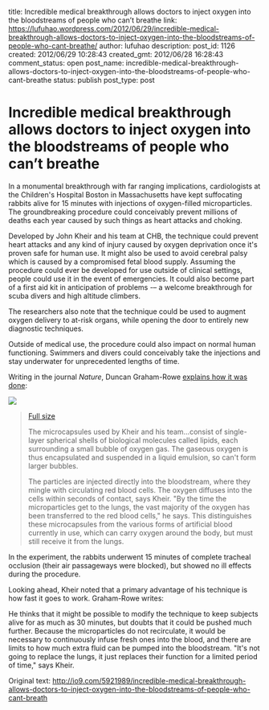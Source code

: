 title: Incredible medical breakthrough allows doctors to inject oxygen into the bloodstreams of people who can’t breathe
link: https://lufuhao.wordpress.com/2012/06/29/incredible-medical-breakthrough-allows-doctors-to-inject-oxygen-into-the-bloodstreams-of-people-who-cant-breathe/
author: lufuhao
description: 
post_id: 1126
created: 2012/06/29 10:28:43
created_gmt: 2012/06/28 16:28:43
comment_status: open
post_name: incredible-medical-breakthrough-allows-doctors-to-inject-oxygen-into-the-bloodstreams-of-people-who-cant-breathe
status: publish
post_type: post

# Incredible medical breakthrough allows doctors to inject oxygen into the bloodstreams of people who can’t breathe

In a monumental breakthrough with far ranging implications, cardiologists at the Children's Hospital Boston in Massachusetts have kept suffocating rabbits alive for 15 minutes with injections of oxygen-filled microparticles. The groundbreaking procedure could conceivably prevent millions of deaths each year caused by such things as heart attacks and choking.

Developed by John Kheir and his team at CHB, the technique could prevent heart attacks and any kind of injury caused by oxygen deprivation once it's proven safe for human use. It might also be used to avoid cerebral palsy which is caused by a compromised fetal blood supply. Assuming the procedure could ever be developed for use outside of clinical settings, people could use it in the event of emergencies. It could also become part of a first aid kit in anticipation of problems -– a welcome breakthrough for scuba divers and high altitude climbers.

The researchers also note that the technique could be used to augment oxygen delivery to at-risk organs, while opening the door to entirely new diagnostic techniques.

Outside of medical use, the procedure could also impact on normal human functioning. Swimmers and divers could conceivably take the injections and stay underwater for unprecedented lengths of time.

Writing in the journal _Nature_, Duncan Graham-Rowe [explains how it was done](http://www.nature.com/news/rabbits-kept-alive-by-oxygen-injections-1.10899):

![](http://lufuhao.files.wordpress.com/2012/06/original.jpg)

> [Full size](http://img.gawkerassets.com/img/17r68l7r3hxaujpg/original.jpg)
> 
> The microcapsules used by Kheir and his team…consist of single-layer spherical shells of biological molecules called lipids, each surrounding a small bubble of oxygen gas. The gaseous oxygen is thus encapsulated and suspended in a liquid emulsion, so can't form larger bubbles.
> 
> The particles are injected directly into the bloodstream, where they mingle with circulating red blood cells. The oxygen diffuses into the cells within seconds of contact, says Kheir. "By the time the microparticles get to the lungs, the vast majority of the oxygen has been transferred to the red blood cells," he says. This distinguishes these microcapsules from the various forms of artificial blood currently in use, which can carry oxygen around the body, but must still receive it from the lungs.

  


In the experiment, the rabbits underwent 15 minutes of complete tracheal occlusion (their air passageways were blocked), but showed no ill effects during the procedure.

Looking ahead, Kheir noted that a primary advantage of his technique is how fast it goes to work. Graham-Rowe writes:

He thinks that it might be possible to modify the technique to keep subjects alive for as much as 30 minutes, but doubts that it could be pushed much further. Because the microparticles do not recirculate, it would be necessary to continuously infuse fresh ones into the blood, and there are limits to how much extra fluid can be pumped into the bloodstream. "It's not going to replace the lungs, it just replaces their function for a limited period of time," says Kheir.

  


Original text: <http://io9.com/5921989/incredible-medical-breakthrough-allows-doctors-to-inject-oxygen-into-the-bloodstreams-of-people-who-cant-breath>